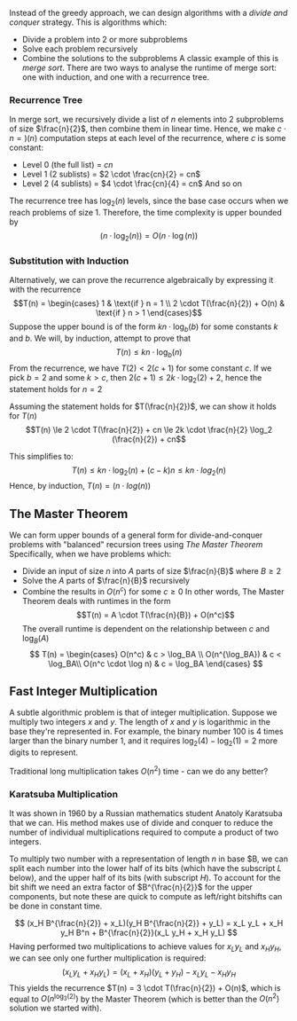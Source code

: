 Instead of the greedy approach, we can design algorithms with a *divide and conquer* strategy. This is algorithms which: 
- Divide a problem into 2 or more subproblems
- Solve each problem recursively
- Combine the solutions to the subproblems 
A classic example of this is *merge sort*. There are two ways to analyse the runtime of merge sort: one with induction, and one with a recurrence tree. 

### Recurrence Tree 
In merge sort, we recursively divide a list of $n$ elements into 2 subproblems of size $\frac{n}{2}$, then combine them in linear time. Hence, we make $c \cdot n = )(n)$ computation steps at each level of the recurrence, where $c$ is some constant: 
- Level 0 (the full list) = $cn$
- Level 1 (2 sublists) = $2 \cdot \frac{cn}{2} = cn$ 
- Level 2 (4 sublists) = $4 \cdot \frac{cn}{4} = cn$
And so on

The recurrence tree has $\log_2(n)$ levels, since the base case occurs when we reach problems of size 1. Therefore, the time complexity is upper bounded by 
$$(n \cdot \log_2(n)) = O(n \cdot \log(n))$$
### Substitution with Induction
Alternatively, we can prove the recurrence algebraically by expressing it with the recurrence 
$$T(n) = \begin{cases} 1 & \text{if } n = 1 \\ 2 \cdot T(\frac{n}{2}) + O(n) & \text{if } n > 1 \end{cases}$$
Suppose the upper bound is of the form $kn \cdot \log_b(b)$ for some constants $k$ and $b$. We will, by induction, attempt to prove that 
$$T(n) \le kn \cdot \log_b(n)$$ From the recurrence, we have $T(2) < 2(c + 1)$ for some constant $c$. If we pick $b= 2$ and some $k > c$, then $2(c + 1) \le 2k \cdot \log_2(2) + 2$, hence the statement holds for $n = 2$

Assuming the statement holds for $T(\frac{n}{2})$, we can show it holds for $T(n)$
$$T(n) \le 2 \cdot T(\frac{n}{2}) + cn \le 2k \cdot \frac{n}{2} \log_2 (\frac{n}{2}) + cn$$

This simplifies to:
$$T(n) \le kn \cdot \log_2(n) + (c - k)n \le kn \cdot log_2(n)$$
Hence, by induction, $T(n) = (n \cdot log(n))$

## The Master Theorem 
We can form upper bounds of a general form for divide-and-conquer problems with "balanced" recursion trees using *The Master Theorem*
Specifically, when we have problems which: 
- Divide an input of size $n$ into $A$ parts of size $\frac{n}{B}$ where $B \ge 2$
- Solve the $A$ parts of $\frac{n}{B}$ recursively 
- Combine the results in $O(n^c)$ for some $c \ge 0$
In other words, The Master Theorem deals with runtimes in the form 
$$T(n) = A \cdot T(\frac{n}{B}) + O(n^c)$$
The overall runtime is dependent on the relationship between $c$ and $\log_B(A)$
$$
T(n) =
\begin{cases} 
O(n^c) & c > \log_BA \\
O(n^{\log_BA}) & c < \log_BA\\
O(n^c \cdot \log n) & c = \log_BA
\end{cases}
$$
## Fast Integer Multiplication
A subtle algorithmic problem is that of integer multiplication. Suppose we multiply two integers $x$ and $y$. The length of $x$ and $y$ is logarithmic in the base they're represented in. For example, the binary number $100$ is $4$ times larger than the binary number $1$, and it requires $\log_2(4) - \log_2(1) = 2$ more digits to represent. 

Traditional long multiplication takes $O(n^2)$ time - can we do any better? 

### Karatsuba Multiplication 
It was shown in 1960 by a Russian mathematics student Anatoly Karatsuba that we can. His method makes use of divide and conquer to reduce the number of individual multiplications required to compute a product of two integers. 

To multiply two number with a representation of length $n$ in base $B, we can split each number into the lower half of its bits (which have the subscript $L$ below), and the upper half of its bits (with subscript $H$). To account for the bit shift we need an extra factor of $B^{\frac{n}{2}}$ for the upper components, but note these are quick to compute as left/right bitshifts can be done in constant time. 

$$
(x_H B^{\frac{n}{2}} + x_L)(y_H B^{\frac{n}{2}} + y_L)
= x_L y_L + x_H y_H B^n + B^{\frac{n}{2}}(x_L y_H + x_H y_L)
$$
Having performed two multiplications to achieve values for $x_L y_L$ and $x_H y_H$, we can see only one further multiplication is required:
$$
(x_Ly_L + x_Hy_L) = (x_L + x_H)(y_L + y_H) - x_Ly_L - x_Hy_H
$$
This yields the recurrence $T(n) = 3 \cdot T(\frac{n}{2}) + O(n)$, which is equal to $O(n^{\log_3(2)})$ by the Master Theorem (which is better than the $O(n^2)$ solution we started with). 


